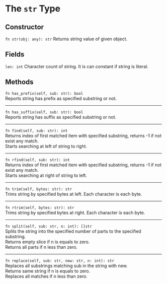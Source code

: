 # The `str` Type

## Constructor
`fn str(obj: any): str`
Returns string value of given object.

## Fields
`len: int`
Character count of string.
It is can constant if string is literal. 

## Methods
`fn has_prefix(self, sub: str): bool`\
Reports string has prefix as specified substring or not.

---

`fn has_suffix(self, sub: str): bool`\
Reports string has suffix as specified substring or not.

---

`fn find(self, sub: str): int`\
Returns index of first matched item with specified substring, returns -1 if not exist any match.\
Starts searching at left of string to right.

---

`fn rfind(self, sub: str): int`\
Returns index of first matched item with specified substring, returns -1 if not exist any match.\
Starts searching at right of string to left.

---

`fn trim(self, bytes: str): str`\
Trims string by specified bytes at left. Each character is each byte.

---

`fn rtrim(self, bytes: str): str`\
Trims string by specified bytes at right. Each character is each byte.

---

`fn split(self, sub: str, n: int): []str`\
Splits the string into the specified number of parts to the specified substring.\
Returns empty slice if n is equals to zero.\
Returns all parts if n less than zero.

---

`fn replace(self, sub: str, new: str, n: int): str`\
Replaces all substrings matching sub in the string with new.\
Returns same string if n is equals to zero.\
Replaces all matches if n less than zero. 